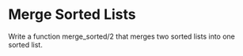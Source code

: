 # Merge Sorted Lists

Write a function merge_sorted/2 that merges two sorted lists into one sorted list.
